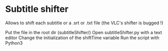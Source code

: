 # Subtitle shifter

Allows to shift each subtitle or a .srt or .txt file (the VLC's shifter is bugged !)

Put the file in the root dir (subtitleShifter/)
Open subtitleShifter.py with a text editor
Change the initialization of the shiftTime variable
Run the script with Python3
